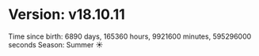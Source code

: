 # Version: v18.10.11
Time since birth: 6890 days, 165360 hours, 9921600 minutes, 595296000 seconds
Season: Summer ☀️
